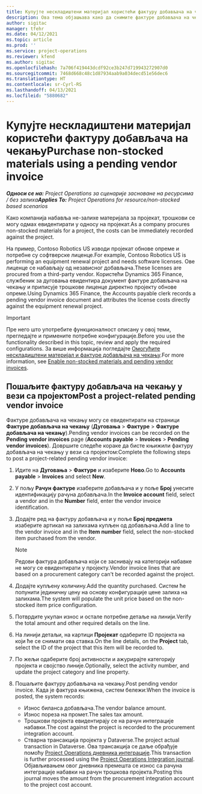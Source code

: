 ```yaml
---
title: Купујте нескладиштени материјал користећи фактуру добављача на чекању
description: Ова тема објашњава како да снимите фактуре добављача на чекању.
author: sigitac
manager: tfehr
ms.date: 04/12/2021
ms.topic: article
ms.prod: ''
ms.service: project-operations
ms.reviewer: kfend
ms.author: sigitac
ms.openlocfilehash: 7a706f419443dcdf92ce3b247d719943272907d0
ms.sourcegitcommit: 7468d668c48c1d87934aab9a034decd51e56dec6
ms.translationtype: HT
ms.contentlocale: sr-Cyrl-RS
ms.lasthandoff: 04/13/2021
ms.locfileid: "5880682"
---
```

# <a name="purchase-non-stocked-materials-using-a-pending-vendor-invoice"></a><span data-ttu-id="e57a6-103">Купујте нескладиштени материјал користећи фактуру добављача на чекању</span><span class="sxs-lookup"><span data-stu-id="e57a6-103">Purchase non-stocked materials using a pending vendor invoice</span></span>

<span data-ttu-id="e57a6-104">_**Односи се на:** Project Operations за сценарије засноване на ресурсима / без залиха_</span><span class="sxs-lookup"><span data-stu-id="e57a6-104">_**Applies To:** Project Operations for resource/non-stocked based scenarios_</span></span>

<span data-ttu-id="e57a6-105">Како компанија набавља не-залихе материјала за пројекат, трошкови се могу одмах евидентирати у односу на пројекат.</span><span class="sxs-lookup"><span data-stu-id="e57a6-105">As a company procures non-stocked materials for a project, the costs can be immediately recorded against the project.</span></span> 

<span data-ttu-id="e57a6-106">На пример, Contoso Robotics US изводи пројекат обнове опреме и потребне су софтверске лиценце.</span><span class="sxs-lookup"><span data-stu-id="e57a6-106">For example, Contoso Robotics US is performing an equipment renewal project and needs software licenses.</span></span> <span data-ttu-id="e57a6-107">Ове лиценце се набављају од независног добављача.</span><span class="sxs-lookup"><span data-stu-id="e57a6-107">These licenses are procured from a third-party vendor.</span></span>  <span data-ttu-id="e57a6-108">Користећи Dynamics 365 Finance, службеник за дуговања евидентира документ фактуре добављача на чекању и приписује трошкове лиценце директно пројекту обнове опреме.</span><span class="sxs-lookup"><span data-stu-id="e57a6-108">Using Dynamics 365 Finance, the Accounts payable clerk records a pending vendor invoice document and attributes the license costs directly against the equipment renewal project.</span></span> 

> [!IMPORTANT]
> <span data-ttu-id="e57a6-109">Пре него што употребите функционалност описану у овој теми, прегледајте и примените потребне конфигурације.</span><span class="sxs-lookup"><span data-stu-id="e57a6-109">Before you use the functionality described in this topic, review and apply the required configurations.</span></span> <span data-ttu-id="e57a6-110">За више информација погледајте [Омогућите нескладиштени материјал и фактуре добављача на чекању](configure-materials-nonstocked.md).</span><span class="sxs-lookup"><span data-stu-id="e57a6-110">For more information, see [Enable non-stocked materials and pending vendor invoices](configure-materials-nonstocked.md).</span></span> 

## <a name="post-a-project-related-pending-vendor-invoice"></a><span data-ttu-id="e57a6-111">Пошаљите фактуру добављача на чекању у вези са пројектом</span><span class="sxs-lookup"><span data-stu-id="e57a6-111">Post a project-related pending vendor invoice</span></span> 

<span data-ttu-id="e57a6-112">Фактуре добављача на чекању могу се евидентирати на страници **Фактуре добављача на чекању** (**Дуговања** > **Фактуре** > **Фактуре добављача на чекању**).</span><span class="sxs-lookup"><span data-stu-id="e57a6-112">Pending vendor invoices can be recorded on the **Pending vendor invoices** page (**Accounts payable** > **Invoices** > **Pending vendor invoices**).</span></span> <span data-ttu-id="e57a6-113">Довршите следеће кораке да бисте књижили фактуру добављача на чекању у вези са пројектом:</span><span class="sxs-lookup"><span data-stu-id="e57a6-113">Complete the following steps to post a project-related pending vendor invoice:</span></span>

1. <span data-ttu-id="e57a6-114">Идите на **Дуговања** > **Фактуре** и изаберите **Ново**.</span><span class="sxs-lookup"><span data-stu-id="e57a6-114">Go to **Accounts payable** > **Invoices** and select **New**.</span></span> 
2. <span data-ttu-id="e57a6-115">У пољу **Рачун фактуре** изаберите добављача и у поље **Број** унесите идентификацију рачуна добављача.</span><span class="sxs-lookup"><span data-stu-id="e57a6-115">In the **Invoice account** field, select a vendor and in the **Number** field, enter the vendor invoice identification.</span></span>
3. <span data-ttu-id="e57a6-116">Додајте ред на фактуру добављача и у поље **Број предмета** изаберите артикал на залихама купљен од добављача.</span><span class="sxs-lookup"><span data-stu-id="e57a6-116">Add a line to the vendor invoice and in the **Item number** field, select the non-stocked item purchased from the vendor.</span></span> 

    > [!NOTE]
    > <span data-ttu-id="e57a6-117">Редови фактура добављача који се заснивају на категорији набавке не могу се евидентирати у пројекту.</span><span class="sxs-lookup"><span data-stu-id="e57a6-117">Vendor invoice lines that are based on a procurement category can't be recorded against the project.</span></span> 
    
5. <span data-ttu-id="e57a6-118">Додајте купљену количину.</span><span class="sxs-lookup"><span data-stu-id="e57a6-118">Add the quantity purchased.</span></span> <span data-ttu-id="e57a6-119">Систем ће попунити јединичну цену на основу конфигурације цене залиха на залихама.</span><span class="sxs-lookup"><span data-stu-id="e57a6-119">The system will populate the unit price based on the non-stocked item price configuration.</span></span> 
6. <span data-ttu-id="e57a6-120">Потврдите укупан износ и остале потребне детаље на линији.</span><span class="sxs-lookup"><span data-stu-id="e57a6-120">Verify the total amount and other required details on the line.</span></span>
7. <span data-ttu-id="e57a6-121">На линији детаљи, на картици **Пројекат** одаберите ID пројекта на који ће се снимати ова ставка.</span><span class="sxs-lookup"><span data-stu-id="e57a6-121">On the line details, on the **Project** tab, select the ID of the project that this item will be recorded to.</span></span>
8. <span data-ttu-id="e57a6-122">По жељи одаберите број активности и ажурирајте категорију пројекта и својство линије.</span><span class="sxs-lookup"><span data-stu-id="e57a6-122">Optionally, select the activity number, and update the project category and line property.</span></span>
9. <span data-ttu-id="e57a6-123">Пошаљите фактуру добављача на чекању.</span><span class="sxs-lookup"><span data-stu-id="e57a6-123">Post pending vendor invoice.</span></span> <span data-ttu-id="e57a6-124">Када је фактура књижена, систем бележи:</span><span class="sxs-lookup"><span data-stu-id="e57a6-124">When the invoice is posted, the system records:</span></span>
    
    - <span data-ttu-id="e57a6-125">Износ биланса добављача.</span><span class="sxs-lookup"><span data-stu-id="e57a6-125">The vendor balance amount.</span></span>
    - <span data-ttu-id="e57a6-126">Износ пореза на промет.</span><span class="sxs-lookup"><span data-stu-id="e57a6-126">The sales tax amount.</span></span>
    - <span data-ttu-id="e57a6-127">Трошкови пројекта евидентирају се на рачун интеграције набавки.</span><span class="sxs-lookup"><span data-stu-id="e57a6-127">The cost against the project is recorded to the procurement integration account.</span></span>
    - <span data-ttu-id="e57a6-128">Стварна трансакција пројекта у Dataverse.</span><span class="sxs-lookup"><span data-stu-id="e57a6-128">The project actual transaction in Dataverse.</span></span> <span data-ttu-id="e57a6-129">Ова трансакција се даље обрађује помоћу [Project Operations дневника интеграције](../project-accounting/project-operations-integration-journal.md).</span><span class="sxs-lookup"><span data-stu-id="e57a6-129">This transaction is further processed using the [Project Operations Integration journal](../project-accounting/project-operations-integration-journal.md).</span></span> <span data-ttu-id="e57a6-130">Објављивањем овог дневника премешта се износ са рачуна интеграције набавки на рачун трошкова пројекта.</span><span class="sxs-lookup"><span data-stu-id="e57a6-130">Posting this journal moves the amount from the procurement integration account to the project cost account.</span></span>
